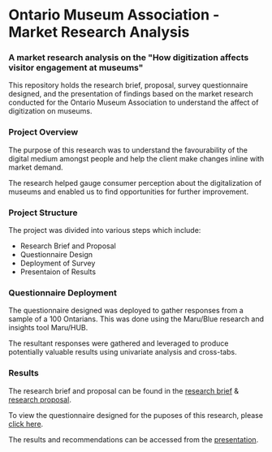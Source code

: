 
# Ontario Museum Association - Market Research Analysis
### **A market research analysis on the "How digitization affects visitor engagement at museums"**
This repository holds the research brief, proposal, survey questionnaire designed, and the presentation of findings based on the market research conducted for the Ontario Museum Association to understand the affect of digitization on museums.


### Project Overview
The purpose of this research was to understand the favourability of the digital medium amongst people and help the client make changes inline with market demand.

The research helped gauge consumer perception about the digitalization of museums and enabled us to find opportunities for further improvement.


### Project Structure
The project was divided into various steps which include:

- Research Brief and Proposal<br />
- Questionnaire Design<br />
- Deployment of Survey<br />
- Presentaion of Results

### Questionnaire Deployment
The questionnaire designed was deployed to gather responses from a sample of a 100 Ontarians. This was done using the Maru/Blue research and insights tool Maru/HUB.

The resultant responses were gathered and leveraged to produce potentially valuable results using univariate analysis and cross-tabs.


### Results
The research brief and proposal can be found in the [research brief](https://github.com/HShamilSamsudeen/OMA_Market_Research_Data_Analysis/blob/main/OMA_Research_Brief.pdf) & [research proposal](https://github.com/HShamilSamsudeen/OMA_Market_Research_Data_Analysis/blob/main/OMA_Research_Proposal.pdf).

To view the questionnaire designed for the puposes of this research, please [click here](https://github.com/HShamilSamsudeen/OMA_Market_Research_Data_Analysis/blob/main/OMA_Questionnaire_Design.pdf).

The results and recommendations can be accessed from the [presentation](https://github.com/HShamilSamsudeen/OMA_Market_Research_Data_Analysis/blob/main/OMA_Results_Presentation_Compressed.pdf). 

